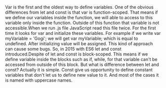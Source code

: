  Var is the first and the oldest way to define variables. One of the obvious differences from let and const
 is that var is function-scoped. That means if we define our variables inside the function, we will able to access
 to this variable only inside the function. Outside of this function that variable is not accessible.When we run .js
 file JavaScript read this file twice. For the first time  it looks for var and initialize these variables. For example
 if we write var myVariable = 'Gogi'; we will get var myVariable; which is equal to undefined. After initializing value 
 will be assigned. This kind of approach can cause some bugs. So, in 2015 with ES6 let and const introduced.Despite of 
 let and const is block-scoped. This means if we define variable inside the blocks such as if, while, for that variable
 can't be accessed from outside of this block. But what is difference between let and const? Actually it is simple. Const 
 give us opportunity to define constant  variables that don't let us to define new value to it. And most of the cases it is
 named with uppercase names.  